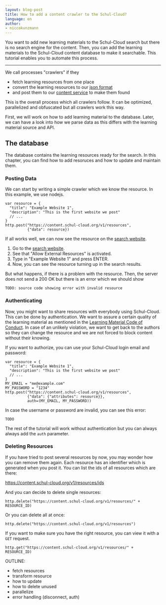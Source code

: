 ```yaml
---
layout: blog-post
title: How to add a content crawler to the Schul-Cloud?
language: en
author:
- niccokunzmann
---
```


You want to add new learning materials to the Schul-Cloud search but
there is no search engine for the content.
Then, you can add the learning materials to the Schul-Cloud content
database to make it searchable.
This tutorial enables you to automate this process.

---

We call processes "crawlers" if they 

- fetch learning resources from one place
- convert the learning resources to our [json format][resource]
- and post them to our [content service][content] to make them found

This is the overall process which all crawlers follow.
It can be optimized, parallelized and obfuscated but all crawlers work this way.

First, we will work on how to add learning material to the database.
Later, we can have a look into how we parse data as this differs with the
learning material source and API.

## The database

The database contains the learning resources ready for the search.
In this chapter, you can find how to add resoruces and how to update and 
maintain them.

### Posting Data

We can start by writing a simple crawler which we know the resource.
In this example, we use nodejs.

```
var resource = {
  "title": "Example Website 1", 
  "description": "This is the first website we post"
  // ...
}
http.post("https://content.schul-cloud.org/v1/resources",
          {"data": resource})
```

If all works well, we can now see the resource on the [search website][search].

1. Go to the [search website][search].
2. See that "Allow External Resources" is activated.
3. Type in "Example Website 1" and press ENTER.
4. Now, you can see the resource turning up in the search results.

But what happens, if there is a problem with the resource.
Then, the server does not send a 200 OK but there is an error which we should
show

```
TODO: source code showing error with invalid resource
```

### Authenticating

Now, you might want to share resources with everybody using Schul-Cloud.
This can be done by authentication.
We want to assure a certain quality of the learning material as mentioned in the
[Learning Material Code of Conduct][content-coc].
In case of an unlikely violation, we want to get back to the authors
so they can change the resource and we are not forced to block content without
their knowing.

If you want to authorize, you can use your Schul-Cloud login email and password:

```
var resource = {
  "title": "Example Website 1", 
  "description": "This is the first website we post"
  // ...
}
MY_EMAIL = "me@example.com"
MY_PASSWORD = "1234"
http.post("https://content.schul-cloud.org/v1/resources",
          {"data": {"attributes": resource}},
          auth=(MY_EMAIL, MY_PASSWORD))
```

In case the username or password are invalid, you can see this error:

```
TODO 
```

The rest of the tutorial will work without authentication
but you can always always add the `auth` parameter.

### Deleting Resources

If you have tried to post several resources by now, you may wonder how you can
remove them again.
Each resource has an identifier which is generated when you post it.
You can list the ids of all resources which are there:

https://content.schul-cloud.org/v1/resources/ids

And you can decide to delete single resources:

```
http.delete("https://content.schul-cloud.org/v1/resources/" + RESOURCE_ID)
```

Or you can delete all at once:

```
http.delete("https://content.schul-cloud.org/v1/resources")
```

If you want to make sure you have the right resource, you can view it with
a `GET` request.

```
http.get("https://content.schul-cloud.org/v1/resources/" + RESOURCE_ID)
```


OUTLINE:

- fetch resources
- transform resource
- how to update
- how to delete unused
- parallelize
- error handling (disconnect, auth)


[resource]: https://github.com/schul-cloud/resources-api-v1/tree/master/schemas/resource#readme
[content]: https://content.schul-cloud.org
[search]: https://content.schul-cloud.org?external=true
[content-coc]: https://content.schul-cloud.org/code-of-conduct
